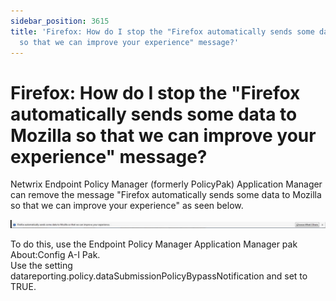 ```yaml
---
sidebar_position: 3615
title: 'Firefox: How do I stop the "Firefox automatically sends some data to Mozilla
  so that we can improve your experience" message?'
---
```


# Firefox: How do I stop the "Firefox automatically sends some data to Mozilla so that we can improve your experience" message?

Netwrix Endpoint Policy Manager (formerly PolicyPak) Application Manager can remove the message "Firefox automatically sends some data to Mozilla so that we can improve your experience" as seen below.

![](../../../../../../../static/images/PolicyPak/Content/Resources/Images/ApplicationSettings/Preconfigured/Firefox/177_1_image001.jpg)

To do this, use the Endpoint Policy Manager Application Manager pak About:Config A-I Pak.  
Use the setting datareporting.policy.dataSubmissionPolicyBypassNotification and set to TRUE.